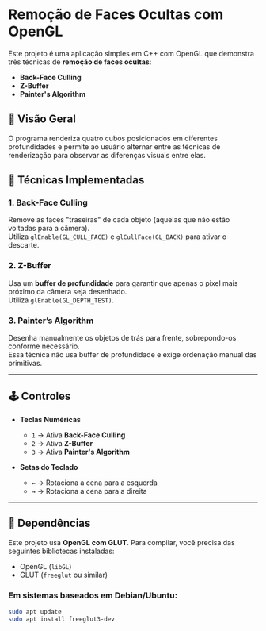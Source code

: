 # Remoção de Faces Ocultas com OpenGL

Este projeto é uma aplicação simples em C++ com OpenGL que demonstra três técnicas de **remoção de faces ocultas**:

- **Back-Face Culling**
- **Z-Buffer**
- **Painter's Algorithm**

## 📸 Visão Geral

O programa renderiza quatro cubos posicionados em diferentes profundidades e permite ao usuário alternar entre as técnicas de renderização para observar as diferenças visuais entre elas.

## 🎯 Técnicas Implementadas

### 1. **Back-Face Culling**

Remove as faces "traseiras" de cada objeto (aquelas que não estão voltadas para a câmera).  
Utiliza `glEnable(GL_CULL_FACE)` e `glCullFace(GL_BACK)` para ativar o descarte.

### 2. **Z-Buffer**

Usa um **buffer de profundidade** para garantir que apenas o pixel mais próximo da câmera seja desenhado.  
Utiliza `glEnable(GL_DEPTH_TEST)`.

### 3. **Painter’s Algorithm**

Desenha manualmente os objetos de trás para frente, sobrepondo-os conforme necessário.  
Essa técnica não usa buffer de profundidade e exige ordenação manual das primitivas.

---

## 🕹️ Controles

- **Teclas Numéricas**

  - `1` → Ativa **Back-Face Culling**
  - `2` → Ativa **Z-Buffer**
  - `3` → Ativa **Painter's Algorithm**

- **Setas do Teclado**
  - `←` → Rotaciona a cena para a esquerda
  - `→` → Rotaciona a cena para a direita

---

## 🧱 Dependências

Este projeto usa **OpenGL com GLUT**. Para compilar, você precisa das seguintes bibliotecas instaladas:

- OpenGL (`libGL`)
- GLUT (`freeglut` ou similar)

### Em sistemas baseados em Debian/Ubuntu:

```bash
sudo apt update
sudo apt install freeglut3-dev

```

